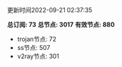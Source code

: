 更新时间2022-09-21 02:37:35

**总订阅: 73**
**总节点: 3017**
**有效节点: 880**
- trojan节点: 72
- ss节点: 507
- v2ray节点: 301
